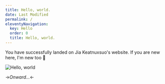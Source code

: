 ```yaml
---
title: Hello, world.
date: Last Modified 
permalink: /
eleventyNavigation:
  key: Hello 
  order: 0
  title: Hello, world.
---
```

You have successfully landed on Jia Keatnuxsuo's website. If you are new here, I'm new too 👋

![Hello, world](/content/images/hello.jpg)

->*Onward...*<-



